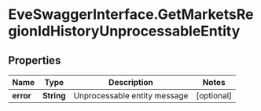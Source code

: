 # EveSwaggerInterface.GetMarketsRegionIdHistoryUnprocessableEntity

## Properties
Name | Type | Description | Notes
------------ | ------------- | ------------- | -------------
**error** | **String** | Unprocessable entity message | [optional] 


